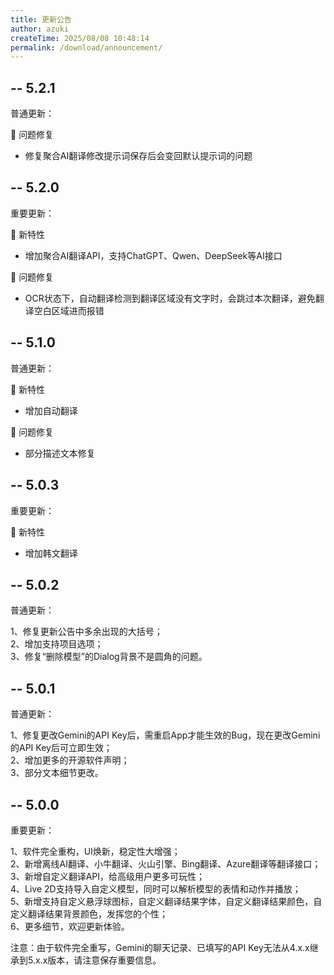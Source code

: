 ```yaml
---
title: 更新公告
author: azuki
createTime: 2025/08/08 10:48:14
permalink: /download/announcement/
---
```


## -- 5.2.1

普通更新：

🐛 问题修复
- 修复聚合AI翻译修改提示词保存后会变回默认提示词的问题

## -- 5.2.0

重要更新：

🚀 新特性
- 增加聚合AI翻译API，支持ChatGPT、Qwen、DeepSeek等AI接口

🐛 问题修复
- OCR状态下，自动翻译检测到翻译区域没有文字时，会跳过本次翻译，避免翻译空白区域进而报错

## -- 5.1.0

普通更新：

🚀 新特性
- 增加自动翻译

🐛 问题修复
- 部分描述文本修复

## -- 5.0.3

重要更新：

🚀 新特性
- 增加韩文翻译

## -- 5.0.2

普通更新：

1、修复更新公告中多余出现的大括号；  
2、增加支持项目选项；  
3、修复“删除模型”的Dialog背景不是圆角的问题。

## -- 5.0.1

普通更新：

1、修复更改Gemini的API Key后，需重启App才能生效的Bug，现在更改Gemini的API Key后可立即生效；  
2、增加更多的开源软件声明；  
3、部分文本细节更改。

## -- 5.0.0

重要更新：

1、软件完全重构，UI焕新，稳定性大增强；  
2、新增离线AI翻译、小牛翻译、火山引擎、Bing翻译、Azure翻译等翻译接口；  
3、新增自定义翻译API，给高级用户更多可玩性；  
4、Live 2D支持导入自定义模型，同时可以解析模型的表情和动作并播放；  
5、新增支持自定义悬浮球图标，自定义翻译结果字体，自定义翻译结果颜色，自定义翻译结果背景颜色，发挥您的个性；  
6、更多细节，欢迎更新体验。

注意：由于软件完全重写，Gemini的聊天记录、已填写的API Key无法从4.x.x继承到5.x.x版本，请注意保存重要信息。

